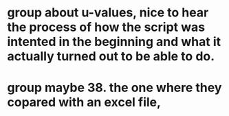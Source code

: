# group about u-values, nice to hear the process of how the script was intented in the beginning and what it actually turned out to be able to do. 
# group maybe 38. the one where they copared with an excel file, 
